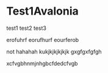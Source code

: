 # Test1Avalonia

test1
test2
test3

erofuhrf
eorufhurf
eourferob

not hahahah
kukjkjkjkjkjk
gxgfgxfgfgh

xcfvgbhnmjnhgbcfdedcfvgb
